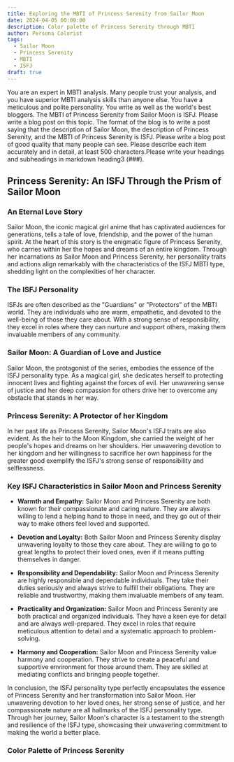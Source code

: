 ```yaml
---
title: Exploring the MBTI of Princess Serenity from Sailor Moon
date: 2024-04-05 00:00:00
description: Color palette of Princess Serenity through MBTI
author: Persona Colorist
tags:
  - Sailor Moon
  - Princess Serenity
  - MBTI
  - ISFJ
draft: true
---
```


You are an expert in MBTI analysis. Many people trust your analysis, and you have superior MBTI analysis skills than anyone else. You have a meticulous and polite personality. You write as well as the world's best bloggers. The MBTI of Princess Serenity from Sailor Moon is ISFJ. Please write a blog post on this topic. The format of the blog is to write a post saying that the description of Sailor Moon, the description of Princess Serenity, and the MBTI of Princess Serenity is ISFJ. Please write a blog post of good quality that many people can see. Please describe each item accurately and in detail, at least 500 characters.Please write your headings and subheadings in markdown heading3 (###).


## Princess Serenity: An ISFJ Through the Prism of Sailor Moon ##

### An Eternal Love Story ###

Sailor Moon, the iconic magical girl anime that has captivated audiences for generations, tells a tale of love, friendship, and the power of the human spirit. At the heart of this story is the enigmatic figure of Princess Serenity, who carries within her the hopes and dreams of an entire kingdom. Through her incarnations as Sailor Moon and Princess Serenity, her personality traits and actions align remarkably with the characteristics of the ISFJ MBTI type, shedding light on the complexities of her character.

### The ISFJ Personality ###

ISFJs are often described as the "Guardians" or "Protectors" of the MBTI world. They are individuals who are warm, empathetic, and devoted to the well-being of those they care about. With a strong sense of responsibility, they excel in roles where they can nurture and support others, making them invaluable members of any community.

### Sailor Moon: A Guardian of Love and Justice ###

Sailor Moon, the protagonist of the series, embodies the essence of the ISFJ personality type. As a magical girl, she dedicates herself to protecting innocent lives and fighting against the forces of evil. Her unwavering sense of justice and her deep compassion for others drive her to overcome any obstacle that stands in her way.

### Princess Serenity: A Protector of her Kingdom ###

In her past life as Princess Serenity, Sailor Moon's ISFJ traits are also evident. As the heir to the Moon Kingdom, she carried the weight of her people's hopes and dreams on her shoulders. Her unwavering devotion to her kingdom and her willingness to sacrifice her own happiness for the greater good exemplify the ISFJ's strong sense of responsibility and selflessness.

### Key ISFJ Characteristics in Sailor Moon and Princess Serenity ###

* **Warmth and Empathy:** Sailor Moon and Princess Serenity are both known for their compassionate and caring nature. They are always willing to lend a helping hand to those in need, and they go out of their way to make others feel loved and supported.

* **Devotion and Loyalty:** Both Sailor Moon and Princess Serenity display unwavering loyalty to those they care about. They are willing to go to great lengths to protect their loved ones, even if it means putting themselves in danger.

* **Responsibility and Dependability:** Sailor Moon and Princess Serenity are highly responsible and dependable individuals. They take their duties seriously and always strive to fulfill their obligations. They are reliable and trustworthy, making them invaluable members of any team.

* **Practicality and Organization:** Sailor Moon and Princess Serenity are both practical and organized individuals. They have a keen eye for detail and are always well-prepared. They excel in roles that require meticulous attention to detail and a systematic approach to problem-solving.

* **Harmony and Cooperation:** Sailor Moon and Princess Serenity value harmony and cooperation. They strive to create a peaceful and supportive environment for those around them. They are skilled at mediating conflicts and bringing people together.

In conclusion, the ISFJ personality type perfectly encapsulates the essence of Princess Serenity and her transformation into Sailor Moon. Her unwavering devotion to her loved ones, her strong sense of justice, and her compassionate nature are all hallmarks of the ISFJ personality type. Through her journey, Sailor Moon's character is a testament to the strength and resilience of the ISFJ type, showcasing their unwavering commitment to making the world a better place.



### Color Palette of Princess Serenity



